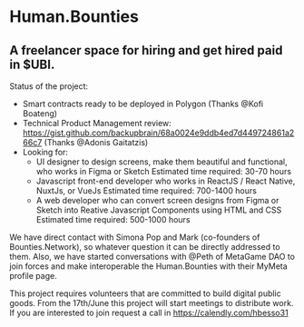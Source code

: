 # Human.Bounties

## A freelancer space for hiring and get hired paid in $UBI.
Status of the project:
- Smart contracts ready to be deployed in Polygon (Thanks @Kofi Boateng)
- Technical Product Management review: https://gist.github.com/backupbrain/68a0024e9ddb4ed7d449724861a266c7 (Thanks @Adonis Gaitatzis)
- Looking for:
  - UI designer to design screens, make them beautiful and functional, who works in Figma or Sketch Estimated time required: 30-70 hours
  - Javascript front-end developer who works in ReactJS / React Native, NuxtJs, or VueJs Estimated time required: 700-1400 hours
  - A web developer who can convert screen designs from Figma or Sketch into Reative Javascript Components using HTML and CSS Estimated time required: 500-1000 hours

We have direct contact with Simona Pop and Mark (co-founders of Bounties.Network), so whatever question it can be directly addressed to them. Also, we have started conversations with @Peth of MetaGame DAO to join forces and make interoperable the Human.Bounties with their MyMeta profile page.

This project requires volunteers that are committed to build digital public goods. From the 17th/June this project will start meetings to distribute work. If you are interested to join request a call in https://calendly.com/hbesso31
